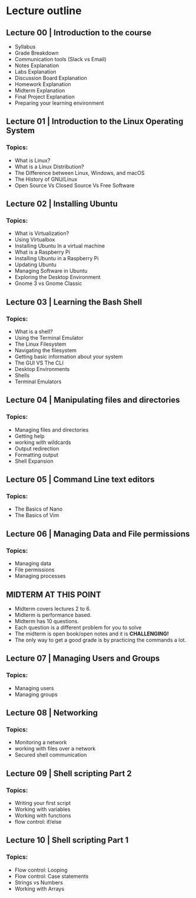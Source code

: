 # Lecture outline

## Lecture 00 | Introduction to the course
* Syllabus
* Grade Breakdown
* Communication tools (Slack vs Email)
* Notes Explanation
* Labs Explanation
* Discussion Board Explanation
* Homework Explanation
* Midterm Explanation
* Final Project Explanation
* Preparing your learning environment

## Lecture 01 | Introduction to the Linux Operating System
### Topics:
* What is Linux?
* What is a Linux Distribution?
* The Difference between Linux, Windows, and macOS
* The History of GNU/Linux
* Open Source Vs Closed Source Vs Free Software 

## Lecture 02 | Installing Ubuntu
### Topics:
* What is Virtualization?
* Using Virtualbox
* Installing Ubuntu In a virtual machine
* What is a Raspberry Pi
* Installing Ubuntu in a Raspberry Pi
* Updating Ubuntu
* Managing Software in Ubuntu
* Exploring the Desktop Environment
* Gnome 3 vs Gnome Classic

## Lecture 03 | Learning the Bash Shell
### Topics:
* What is a shell?
* Using the Terminal Emulator
* The Linux Filesystem
* Navigating the filesystem
* Getting basic information about your system
* The GUI VS The CLI
* Desktop Environments
* Shells
* Terminal Emulators

## Lecture 04 | Manipulating files and directories
### Topics:
* Managing files and directories
* Getting help
* working with wildcards
* Output redirection
* Formatting output
* Shell Expansion

## Lecture 05 | Command Line text editors
### Topics:
* The Basics of Nano
* The Basics of Vim

## Lecture 06 | Managing Data and File permissions
### Topics:
* Managing data
* File permissions
* Managing processes


## MIDTERM AT THIS POINT
* Midterm covers lectures 2 to 6.
* Midterm is performance based. 
* Midterm has 10 questions.
* Each question is a different problem for you to solve
* The midterm is open book/open notes and it is **CHALLENGING!**
* The only way to get a good grade is by practicing the commands a lot.


## Lecture 07 | Managing Users and Groups
### Topics:
* Managing users
* Managing groups

## Lecture 08 | Networking
### Topics:
* Monitoring a network
* working with files over a network
* Secured shell communication

## Lecture 09 | Shell scripting Part 2
### Topics:
* Writing your first script
* Working with variables
* Working with functions
* flow control: if/else

## Lecture 10 | Shell scripting Part 1
### Topics:
* Flow control: Looping
* Flow control: Case statements
* Strings vs Numbers
* Working with Arrays

